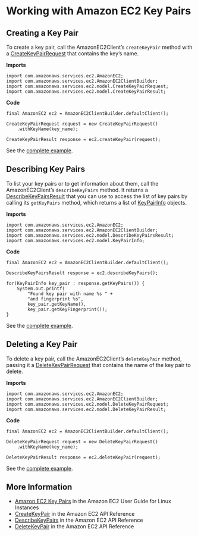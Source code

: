 # Working with Amazon EC2 Key Pairs<a name="examples-ec2-key-pairs"></a>

## Creating a Key Pair<a name="creating-a-key-pair"></a>

To create a key pair, call the AmazonEC2Client’s `createKeyPair` method with a [CreateKeyPairRequest](https://docs.aws.amazon.com/sdk-for-java/v1/reference/com/amazonaws/services/ec2/model/CreateKeyPairRequest.html) that contains the key’s name\.

 **Imports** 

```
import com.amazonaws.services.ec2.AmazonEC2;
import com.amazonaws.services.ec2.AmazonEC2ClientBuilder;
import com.amazonaws.services.ec2.model.CreateKeyPairRequest;
import com.amazonaws.services.ec2.model.CreateKeyPairResult;
```

 **Code** 

```
final AmazonEC2 ec2 = AmazonEC2ClientBuilder.defaultClient();

CreateKeyPairRequest request = new CreateKeyPairRequest()
    .withKeyName(key_name);

CreateKeyPairResult response = ec2.createKeyPair(request);
```

See the [complete example](https://github.com/awsdocs/aws-doc-sdk-examples/blob/master/java/example_code/ec2/src/main/java/aws/example/ec2/CreateKeyPair.java)\.

## Describing Key Pairs<a name="describing-key-pairs"></a>

To list your key pairs or to get information about them, call the AmazonEC2Client’s `describeKeyPairs` method\. It returns a [DescribeKeyPairsResult](https://docs.aws.amazon.com/sdk-for-java/v1/reference/com/amazonaws/services/ec2/model/DescribeKeyPairsResult.html) that you can use to access the list of key pairs by calling its `getKeyPairs` method, which returns a list of [KeyPairInfo](https://docs.aws.amazon.com/sdk-for-java/v1/reference/com/amazonaws/services/ec2/model/KeyPairInfo.html) objects\.

 **Imports** 

```
import com.amazonaws.services.ec2.AmazonEC2;
import com.amazonaws.services.ec2.AmazonEC2ClientBuilder;
import com.amazonaws.services.ec2.model.DescribeKeyPairsResult;
import com.amazonaws.services.ec2.model.KeyPairInfo;
```

 **Code** 

```
final AmazonEC2 ec2 = AmazonEC2ClientBuilder.defaultClient();

DescribeKeyPairsResult response = ec2.describeKeyPairs();

for(KeyPairInfo key_pair : response.getKeyPairs()) {
    System.out.printf(
        "Found key pair with name %s " +
        "and fingerprint %s",
        key_pair.getKeyName(),
        key_pair.getKeyFingerprint());
}
```

See the [complete example](https://github.com/awsdocs/aws-doc-sdk-examples/blob/master/java/example_code/ec2/src/main/java/aws/example/ec2/DescribeKeyPairs.java)\.

## Deleting a Key Pair<a name="deleting-a-key-pair"></a>

To delete a key pair, call the AmazonEC2Client’s `deleteKeyPair` method, passing it a [DeleteKeyPairRequest](https://docs.aws.amazon.com/sdk-for-java/v1/reference/com/amazonaws/services/ec2/model/DeleteKeyPairRequest.html) that contains the name of the key pair to delete\.

 **Imports** 

```
import com.amazonaws.services.ec2.AmazonEC2;
import com.amazonaws.services.ec2.AmazonEC2ClientBuilder;
import com.amazonaws.services.ec2.model.DeleteKeyPairRequest;
import com.amazonaws.services.ec2.model.DeleteKeyPairResult;
```

 **Code** 

```
final AmazonEC2 ec2 = AmazonEC2ClientBuilder.defaultClient();

DeleteKeyPairRequest request = new DeleteKeyPairRequest()
    .withKeyName(key_name);

DeleteKeyPairResult response = ec2.deleteKeyPair(request);
```

See the [complete example](https://github.com/awsdocs/aws-doc-sdk-examples/blob/master/java/example_code/ec2/src/main/java/aws/example/ec2/DeleteKeyPair.java)\.

## More Information<a name="more-information"></a>
+  [Amazon EC2 Key Pairs](http://docs.aws.amazon.com/AWSEC2/latest/UserGuide/ec2-key-pairs.html) in the Amazon EC2 User Guide for Linux Instances
+  [CreateKeyPair](http://docs.aws.amazon.com/AWSEC2/latest/APIReference/API_CreateKeyPair.html) in the Amazon EC2 API Reference
+  [DescribeKeyPairs](http://docs.aws.amazon.com/AWSEC2/latest/APIReference/API_DescribeKeyPairs.html) in the Amazon EC2 API Reference
+  [DeleteKeyPair](http://docs.aws.amazon.com/AWSEC2/latest/APIReference/API_DeleteKeyPair.html) in the Amazon EC2 API Reference
